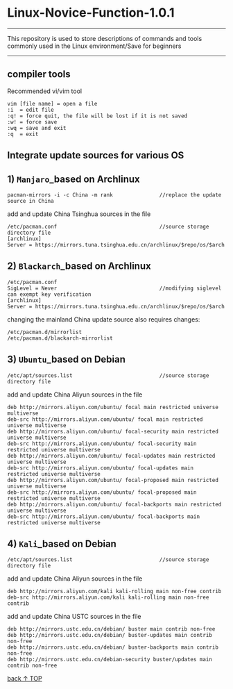 # Linux-Novice-Function-1.0.1
-----------------------------
This repository is used to store descriptions of commands and tools commonly used in the Linux environment/Save for beginners

-----------------------------

## compiler tools
Recommended vi/vim tool

    vim [file name] = open a file
    :i  = edit file
    :q! = force quit, the file will be lost if it is not saved
    :w! = force save
    :wq = save and exit
    :q  = exit

## Integrate update sources for various OS

## 1) `Manjaro`_based on Archlinux
    pacman-mirrors -i -c China -m rank               //replace the update source in China

add and update China Tsinghua sources in the file

    /etc/pacman.conf                                 //source storage directory file
    [archlinux]
    Server = https://mirrors.tuna.tsinghua.edu.cn/archlinux/$repo/os/$arch

## 2) `Blackarch`_based on Archlinux
    /etc/pacman.conf
    SigLevel = Never                                 //modifying siglevel can exempt key verification
    [archlinux]
    Server = https://mirrors.tuna.tsinghua.edu.cn/archlinux/$repo/os/$arch
changing the mainland China update source also requires changes:

    /etc/pacman.d/mirrorlist
    /etc/pacman.d/blackarch-mirrorlist

## 3) `Ubuntu`_based on Debian
    /etc/apt/sources.list                            //source storage directory file
add and update China Aliyun sources in the file

    deb http://mirrors.aliyun.com/ubuntu/ focal main restricted universe multiverse
    deb-src http://mirrors.aliyun.com/ubuntu/ focal main restricted universe multiverse
    deb http://mirrors.aliyun.com/ubuntu/ focal-security main restricted universe multiverse
    deb-src http://mirrors.aliyun.com/ubuntu/ focal-security main restricted universe multiverse
    deb http://mirrors.aliyun.com/ubuntu/ focal-updates main restricted universe multiverse
    deb-src http://mirrors.aliyun.com/ubuntu/ focal-updates main restricted universe multiverse
    deb http://mirrors.aliyun.com/ubuntu/ focal-proposed main restricted universe multiverse
    deb-src http://mirrors.aliyun.com/ubuntu/ focal-proposed main restricted universe multiverse
    deb http://mirrors.aliyun.com/ubuntu/ focal-backports main restricted universe multiverse
    deb-src http://mirrors.aliyun.com/ubuntu/ focal-backports main restricted universe multiverse

## 4) `Kali`_based on Debian
    /etc/apt/sources.list                            //source storage directory file
add and update China Aliyun sources in the file

    deb http://mirrors.aliyun.com/kali kali-rolling main non-free contrib
    deb-src http://mirrors.aliyun.com/kali kali-rolling main non-free contrib
add and update China USTC sources in the file

    deb http://mirrors.ustc.edu.cn/debian/ buster main contrib non-free
    deb http://mirrors.ustc.edu.cn/debian/ buster-updates main contrib non-free
    deb http://mirrors.ustc.edu.cn/debian/ buster-backports main contrib non-free
    deb http://mirrors.ustc.edu.cn/debian-security buster/updates main contrib non-free

[back ↑ TOP](#(https://github.com/pro1tocol/Linux-Novice-Function-1.0.1))

